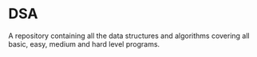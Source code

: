 # DSA
A repository containing all the data structures and algorithms covering all basic, easy, medium and hard level programs. 
